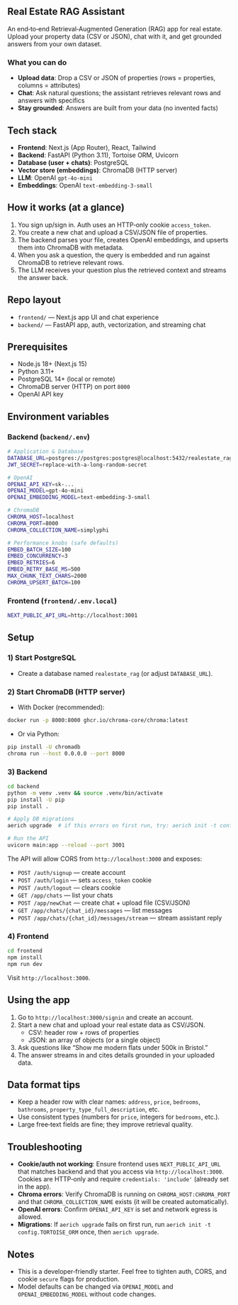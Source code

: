 ## Real Estate RAG Assistant

An end‑to‑end Retrieval‑Augmented Generation (RAG) app for real estate. Upload your property data (CSV or JSON), chat with it, and get grounded answers from your own dataset.

### What you can do
- **Upload data**: Drop a CSV or JSON of properties (rows = properties, columns = attributes)
- **Chat**: Ask natural questions; the assistant retrieves relevant rows and answers with specifics
- **Stay grounded**: Answers are built from your data (no invented facts)

## Tech stack
- **Frontend**: Next.js (App Router), React, Tailwind
- **Backend**: FastAPI (Python 3.11), Tortoise ORM, Uvicorn
- **Database (user + chats)**: PostgreSQL
- **Vector store (embeddings)**: ChromaDB (HTTP server)
- **LLM**: OpenAI `gpt-4o-mini`
- **Embeddings**: OpenAI `text-embedding-3-small`

## How it works (at a glance)
1. You sign up/sign in. Auth uses an HTTP‑only cookie `access_token`.
2. You create a new chat and upload a CSV/JSON file of properties.
3. The backend parses your file, creates OpenAI embeddings, and upserts them into ChromaDB with metadata.
4. When you ask a question, the query is embedded and run against ChromaDB to retrieve relevant rows.
5. The LLM receives your question plus the retrieved context and streams the answer back.

## Repo layout
- `frontend/` — Next.js app UI and chat experience
- `backend/` — FastAPI app, auth, vectorization, and streaming chat

## Prerequisites
- Node.js 18+ (Next.js 15)
- Python 3.11+
- PostgreSQL 14+ (local or remote)
- ChromaDB server (HTTP) on port `8000`
- OpenAI API key

## Environment variables

### Backend (`backend/.env`)
```bash
# Application & Database
DATABASE_URL=postgres://postgres:postgres@localhost:5432/realestate_rag
JWT_SECRET=replace-with-a-long-random-secret

# OpenAI
OPENAI_API_KEY=sk-...
OPENAI_MODEL=gpt-4o-mini
OPENAI_EMBEDDING_MODEL=text-embedding-3-small

# ChromaDB
CHROMA_HOST=localhost
CHROMA_PORT=8000
CHROMA_COLLECTION_NAME=simplyphi

# Performance knobs (safe defaults)
EMBED_BATCH_SIZE=100
EMBED_CONCURRENCY=3
EMBED_RETRIES=6
EMBED_RETRY_BASE_MS=500
MAX_CHUNK_TEXT_CHARS=2000
CHROMA_UPSERT_BATCH=100
```

### Frontend (`frontend/.env.local`)
```bash
NEXT_PUBLIC_API_URL=http://localhost:3001
```

## Setup

### 1) Start PostgreSQL
- Create a database named `realestate_rag` (or adjust `DATABASE_URL`).

### 2) Start ChromaDB (HTTP server)
- With Docker (recommended):
```bash
docker run -p 8000:8000 ghcr.io/chroma-core/chroma:latest
```
- Or via Python:
```bash
pip install -U chromadb
chroma run --host 0.0.0.0 --port 8000
```

### 3) Backend
```bash
cd backend
python -m venv .venv && source .venv/bin/activate
pip install -U pip
pip install .

# Apply DB migrations
aerich upgrade  # if this errors on first run, try: aerich init -t config.TORTOISE_ORM && aerich upgrade

# Run the API
uvicorn main:app --reload --port 3001
```

The API will allow CORS from `http://localhost:3000` and exposes:
- `POST /auth/signup` — create account
- `POST /auth/login` — sets `access_token` cookie
- `POST /auth/logout` — clears cookie
- `GET /app/chats` — list your chats
- `POST /app/newChat` — create chat + upload file (CSV/JSON)
- `GET /app/chats/{chat_id}/messages` — list messages
- `POST /app/chats/{chat_id}/messages/stream` — stream assistant reply

### 4) Frontend
```bash
cd frontend
npm install
npm run dev
```

Visit `http://localhost:3000`.

## Using the app
1. Go to `http://localhost:3000/signin` and create an account.
2. Start a new chat and upload your real estate data as CSV/JSON.
   - CSV: header row + rows of properties
   - JSON: an array of objects (or a single object)
3. Ask questions like “Show me modern flats under 500k in Bristol.”
4. The answer streams in and cites details grounded in your uploaded data.

## Data format tips
- Keep a header row with clear names: `address`, `price`, `bedrooms`, `bathrooms`, `property_type_full_description`, etc.
- Use consistent types (numbers for `price`, integers for `bedrooms`, etc.).
- Large free‑text fields are fine; they improve retrieval quality.

## Troubleshooting
- **Cookie/auth not working**: Ensure frontend uses `NEXT_PUBLIC_API_URL` that matches backend and that you access via `http://localhost:3000`. Cookies are HTTP‑only and require `credentials: 'include'` (already set in the app).
- **Chroma errors**: Verify ChromaDB is running on `CHROMA_HOST:CHROMA_PORT` and that `CHROMA_COLLECTION_NAME` exists (it will be created automatically).
- **OpenAI errors**: Confirm `OPENAI_API_KEY` is set and network egress is allowed.
- **Migrations**: If `aerich upgrade` fails on first run, run `aerich init -t config.TORTOISE_ORM` once, then `aerich upgrade`.

## Notes
- This is a developer‑friendly starter. Feel free to tighten auth, CORS, and cookie `secure` flags for production.
- Model defaults can be changed via `OPENAI_MODEL` and `OPENAI_EMBEDDING_MODEL` without code changes.


